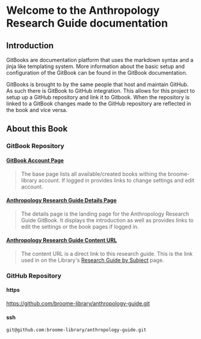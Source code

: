 # Welcome to the Anthropology Research Guide documentation

## Introduction

GitBooks are documentation platform that uses the markdown syntax and a jinja like templating system.  More information about the basic setup and configuration of the GitBook can be found in the GitBook documentation.  

GitBooks is brought to by the same people that host and maintain GitHub.  As such there is GitBook to GitHub integration.  This allows for this project to setup up a GitHub repository and link it to Gitbook.  When the repository is linked to a GitBook changes made to the GitHub repository are reflected in the book and vice versa.

## About this Book

### GitBook Repository

#### [GitBook Account Page](https://www.gitbook.com/@broome-library)
> The base page lists all available/created books withing the broome-library account.  If logged in provides links to change settings and edit account.

#### [Anthropology Research Guide Details Page](https://www.gitbook.com/book/broome-library/anthropology-guide/details)
> The details page is the landing page for the Anthropology Research Guide GitBook.  It displays the introduction as well as provides links to edit the settings or the book pages if logged in.

#### [Anthropology Research Guide Content URL](https://broome-library.gitbooks.io/anthropology-guide/content)
> The content URL is a direct link to this research guide. This is the link used in on the Library's [Research Guide by Subject](https://library.csuci.edu/research/dbases-subject.htm) page.

### GitHub Repository

#### https
https://github.com/broome-library/anthropology-guide.git

#### ssh
```git@github.com:broome-library/anthropology-guide.git```
